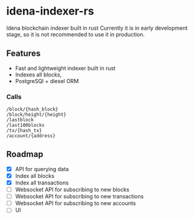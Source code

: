 # idena-indexer-rs

Idena blockchain indexer built in rust
Currently it is in early development stage, so it is not recommended to use it in production.

## Features
- Fast and lightweight indexer built in rust
- Indexes all blocks,
- PostgreSQl + diesel ORM
### Calls
```
/block/{hash_block}
/block/height/{height}
/lastblock
/last100blocks
/tx/{hash_tx}
/account/{address}
```
## Roadmap
- [x] API for querying data
- [x] Index all blocks
- [x] Index all transactions
- [ ] Websocket API for subscribing to new blocks
- [ ] Websocket API for subscribing to new transactions
- [ ] Websocket API for subscribing to new accounts
- [ ] UI 